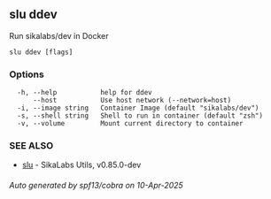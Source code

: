 ## slu ddev

Run sikalabs/dev in Docker

```
slu ddev [flags]
```

### Options

```
  -h, --help           help for ddev
      --host           Use host network (--network=host)
  -i, --image string   Container Image (default "sikalabs/dev")
  -s, --shell string   Shell to run in container (default "zsh")
  -v, --volume         Mount current directory to container
```

### SEE ALSO

* [slu](slu.md)	 - SikaLabs Utils, v0.85.0-dev

###### Auto generated by spf13/cobra on 10-Apr-2025
